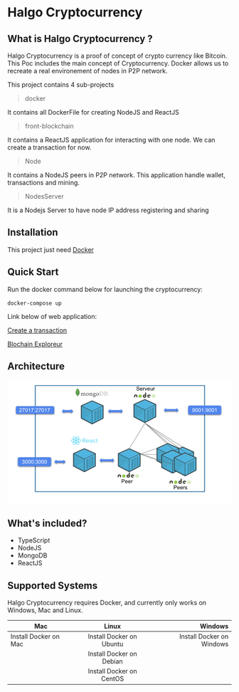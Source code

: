 # Halgo Cryptocurrency 

## What is Halgo Cryptocurrency ?
Halgo Cryptocurrency is a proof of concept of crypto currency like Bitcoin. This Poc includes the main concept of Cryptocurrency. Docker allows us to recreate a real environement of nodes in P2P network.

This project contains 4 sub-projects
> docker

It contains  all DockerFile for creating NodeJS and ReactJS

> front-blockchain

It contains a ReactJS application for interacting with one node. We can create a transaction for now.

> Node

It contains a NodeJS peers in P2P network. This application handle wallet, transactions and mining. 

> NodesServer

It is a Nodejs Server  to have node IP  address registering and sharing


## Installation

This project just need [Docker](https://docs.docker.com/get-docker/)

## Quick Start
Run the docker  command below for launching the cryptocurrency: 

    docker-compose up
Link below of web application:

[Create a transaction](http://localhost:3000/transaction)

[Blochain Exploreur](http://localhost:3000/blockchain)

## Architecture

![](./doc/architecture.png)

## What's included?
- TypeScript
- NodeJS
- MongoDB
- ReactJS
## Supported Systems
Halgo Cryptocurrency  requires Docker, and currently only works on Windows, Mac and Linux.

	
| Mac        | Linux           | Windows  |
| ------------- |:-------------:| -----:|
| Install Docker on Mac| Install Docker on Ubuntu	| Install Docker on Windows|
|    | Install Docker on Debian      |    |
|  | Install Docker on CentOS     |     |

